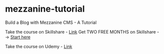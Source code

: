 # mezzanine-tutorial
Build a Blog with Mezzanine CMS - A Tutorial

Take the course on Skillshare - [Link](http://bit.ly/2BTNZbw)
Get TWO FREE MONTHS on Skillshare --> [Start here](http://bit.ly/2ojMjPa)

Take the course on Udemy - [Link](http://bit.ly/2PPHF88)

